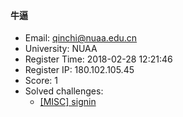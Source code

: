 #### 牛逼  

* Email: qinchi@nuaa.edu.cn  
* University: NUAA  
* Register Time: 2018-02-28 12:21:46  
* Register IP: 180.102.105.45  
* Score: 1  
* Solved challenges: 
  * [[MISC] signin](https://github.com/SniperOJ/Challenges/blob/master/web/signin.json)  
